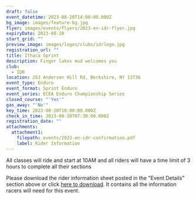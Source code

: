 ```yaml
---
draft: false
event_datetime: 2023-08-20T14:00:00.000Z
bg_image: images/feature-bg.jpg
flyer: images/events/flyers/2023-en-idr-flyer.jpg
expiryDate: 2023-08-20
start_grid: ""
preview_image: images/logos/clubs/idrlogo.jpg
registration_url: ""
title: Ithaca Sprint
description: Finger lakes mud welcomes you
club:
  - IDR
location: 253 Andersen Hill Rd, Berkshire, NY 13736
event_type: Enduro
event_format: Sprint Enduro
event_series: ECEA Enduro Championship Series
closed_course: "'Yes'"
gas_away: "'No'"
key_time: 2023-08-20T10:00:00.000Z
check_in_time: 2023-08-20T07:30:00.000Z
registration_date: ""
attachments:
  attachment1:
    filepath: events/2023-en-idr-confirmation.pdf
    label: Rider Information
---
```

All classes will ride and start at 10AM and all riders will have a time limit of 3 hours to complete all their sections

Please download the rider information sheet posted in the "Event Details" section above or click [here to download](/attachments/events/2023-en-idr-confirmation.pdf). It contains all the information racers will need for this event.